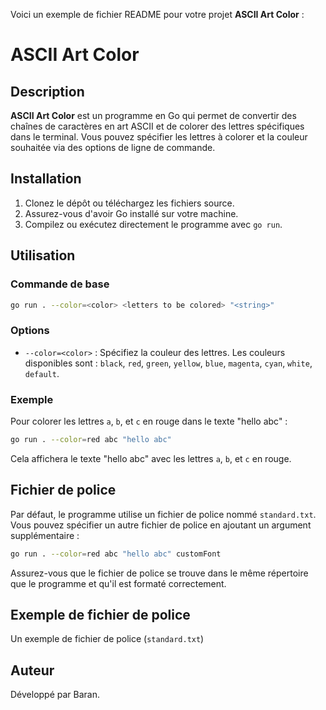 Voici un exemple de fichier README pour votre projet **ASCII Art Color** :

# ASCII Art Color

## Description

**ASCII Art Color** est un programme en Go qui permet de convertir des chaînes de caractères en art ASCII et de colorer des lettres spécifiques dans le terminal. Vous pouvez spécifier les lettres à colorer et la couleur souhaitée via des options de ligne de commande.

## Installation

1. Clonez le dépôt ou téléchargez les fichiers source.
2. Assurez-vous d'avoir Go installé sur votre machine.
3. Compilez ou exécutez directement le programme avec `go run`.

## Utilisation

### Commande de base

```sh
go run . --color=<color> <letters to be colored> "<string>"
```

### Options

- `--color=<color>` : Spécifiez la couleur des lettres. Les couleurs disponibles sont : `black`, `red`, `green`, `yellow`, `blue`, `magenta`, `cyan`, `white`, `default`.

### Exemple

Pour colorer les lettres `a`, `b`, et `c` en rouge dans le texte "hello abc" :

```sh
go run . --color=red abc "hello abc"
```

Cela affichera le texte "hello abc" avec les lettres `a`, `b`, et `c` en rouge.

## Fichier de police

Par défaut, le programme utilise un fichier de police nommé `standard.txt`. Vous pouvez spécifier un autre fichier de police en ajoutant un argument supplémentaire :

```sh
go run . --color=red abc "hello abc" customFont
```

Assurez-vous que le fichier de police se trouve dans le même répertoire que le programme et qu'il est formaté correctement.

## Exemple de fichier de police

Un exemple de fichier de police (`standard.txt`)

## Auteur

Développé par Baran.

